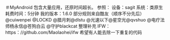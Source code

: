 ＃MyAndroid
包含大量应用，还原时间超长。
参照：
设备：sagit
系统：类原生
耗费时间：5分钟
我的版本：1.6.0
部分规则来自酷友（顺序不分先后）@cuiwenpei @LOCKD @腊月刺@dlstu @光速以下@星空光@qvshuo @电疗法师杨永信@苍狗白云 @守护blackcat
整理补充
IFW：https：//github.com/Maolaohei/ifw
希望有人能去除一下重复的代码
